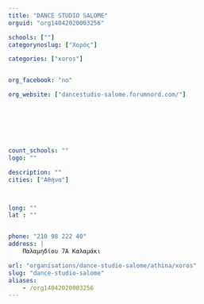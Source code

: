 ```yaml
---
title: "DANCE STUDIO SALOME"
orguid: "org14042020003256"

schools: [""]
categorynoslug: ["Χορός"]

categories: ["xoros"]


org_facebook: "no"

org_website: ["dancestudio-salome.forumnord.com/"]







count_schools: ""
logo: ""

description: ""
cities: ["Αθήνα"]



long: ""
lat : ""


phone: "210 98 222 40"
address: |
    Παλαμηδίου 7Α Καλαμάκι

url: "organisations/dance-studio-salome/athina/xoros"
slug: "dance-studio-salome"
aliases:
    - /org14042020003256
---
```



